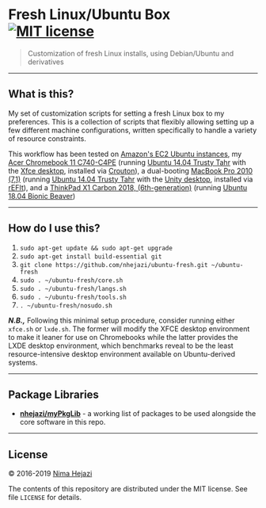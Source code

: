 # Fresh Linux/Ubuntu Box [![MIT license](http://img.shields.io/badge/license-MIT-brightgreen.svg)](http://opensource.org/licenses/MIT)

> Customization of fresh Linux installs, using Debian/Ubuntu and derivatives

---

## What is this?

My set of customization scripts for setting a fresh Linux box to my preferences.
This is a collection of scripts that flexibly allowing setting up a few
different machine configurations, written specifically to handle a variety of
resource constraints.

This workflow has been tested on [Amazon's EC2 Ubuntu
instances](https://aws.amazon.com/marketplace/pp/B00JV9JBDS), my [Acer
Chromebook 11 C740-C4PE](http://www.acer.com/ac/en/US/content/model/NX.EF2AA.002)
(running [Ubuntu 14.04 Trusty Tahr](http://releases.ubuntu.com/14.04/) with the
[Xfce desktop](http://www.xfce.org/), installed via
[Crouton](https://github.com/dnschneid/crouton)), a dual-booting [MacBook Pro
2010 (7,1)](https://support.apple.com/kb/sp583?locale=en_US) (running [Ubuntu
14.04 Trusty Tahr](http://releases.ubuntu.com/14.04/) with the [Unity
desktop](https://unity.ubuntu.com/), installed via
[rEFIt](http://refit.sourceforge.net/)), and a [ThinkPad X1 Carbon 2018,
(6th-generation)](https://www.lenovo.com/us/en/laptops/thinkpad/thinkpad-x/ThinkPad-X1-Carbon-6th-Gen/p/20KH002HUS)
(running [Ubuntu 18.04 Bionic Beaver](http://releases.ubuntu.com/18.04/))

---

## How do I use this?

1. `sudo apt-get update && sudo apt-get upgrade`
2. `sudo apt-get install build-essential git`
3. `git clone https://github.com/nhejazi/ubuntu-fresh.git ~/ubuntu-fresh`
4. `sudo . ~/ubuntu-fresh/core.sh`
5. `sudo . ~/ubuntu-fresh/langs.sh`
6. `sudo . ~/ubuntu-fresh/tools.sh`
7. `. ~/ubuntu-fresh/nosudo.sh`

**_N.B.,_** Following this minimal setup procedure, consider running either
`xfce.sh` or `lxde.sh`. The former will modify the XFCE desktop environment to
make it leaner for use on Chromebooks while the latter provides the LXDE desktop
environment, which benchmarks reveal to be the least resource-intensive desktop
environment available on Ubuntu-derived systems.

---

## Package Libraries

* __[nhejazi/myPkgLib](https://github.com/nhejazi/myPkgLib)__ - a working list
    of packages to be used alongside the core software in this repo.

---

## License

&copy; 2016-2019 [Nima Hejazi](https://nimahejazi.org)

The contents of this repository are distributed under the MIT license. See file
`LICENSE` for details.
